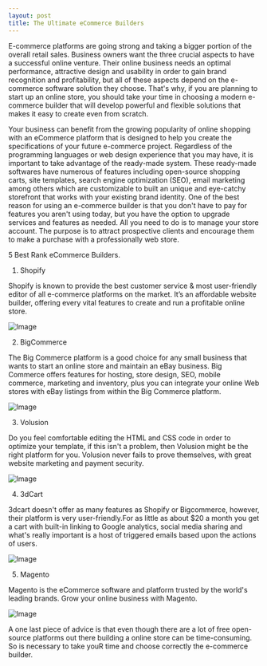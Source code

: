 ```yaml
---
layout: post
title: The Ultimate eCommerce Builders
---
```




E-commerce platforms are going strong and taking a bigger portion of the overall retail sales. Business owners want the three crucial aspects to have a successful online venture. Their online business needs an optimal performance, attractive design and usability in order to gain brand recognition and profitability, but all of these aspects depend on the e-commerce software solution they choose. That's why, if you are planning to start up an online store, you should take your time in choosing a modern e-commerce builder that will develop powerful and flexible solutions that makes it easy to create even from scratch.

Your business can benefit from the growing popularity of online shopping with an eCommerce platform that is designed to help you create the specifications of your future e-commerce project. Regardless of the programming languages or web design experience that you may have, it is important to take advantage of the ready-made system. These ready-made softwares have numerous of features including open-source shopping carts, site templates, search engine optimization (SEO), email marketing among others which are customizable to built an unique and eye-catchy storefront that works with your existing brand identity. One of the best reason for using an e-commerce builder is that you don't have to pay for features you aren't using today, but you have the option to upgrade services and features as needed. All you need to do is to manage your  store account. The purpose is to attract prospective clients and encourage them to make a purchase with a professionally web store.



5 Best Rank eCommerce Builders.

1. Shopify 

Shopify is known to provide the best customer service & most user-friendly editor of all 
e-commerce platforms on the market. It’s an affordable website builder, offering every vital features to create and run a profitable online store.

![Image](https://farm9.staticflickr.com/8736/16695815338_5d45bf516c_c.jpg)

2. BigCommerce

The Big Commerce platform is a good choice for any small business that wants to start an online store and maintain an eBay business. Big Commerce offers features for hosting, store design, SEO, mobile commerce, marketing and inventory, plus you can integrate your online Web stores with eBay listings from within the Big Commerce platform.

![Image](https://farm9.staticflickr.com/8701/16676101927_2ff8ee6053_c.jpg)

3. Volusion

Do you feel comfortable editing the HTML and CSS code in order to optimize your template, if this isn't a problem, then Volusion might be the right platform for you. Volusion never fails to prove themselves, with great website marketing and payment security.

![Image](https://farm9.staticflickr.com/8741/16696035190_4ed4d76271_c.jpg)

4. 3dCart

3dcart doesn't offer as many features as Shopify or Bigcommerce, however, their platform is very user-friendly.For as little as about $20 a month you get a cart with built-in linking to Google analytics, social media sharing and what's really important is a host of triggered emails based upon the actions of users.

![Image](https://farm8.staticflickr.com/7589/16882432321_465613a075_c.jpg)

5. Magento

Magento is the eCommerce software and platform trusted by the world's leading brands. Grow your online business with Magento.



![Image](https://farm8.staticflickr.com/7596/16697328119_661582479a_c.jpg)

A one last piece of advice is that even though there are a lot of free open-source platforms out there building a online store can be time-consuming. So is necessary to take youR time and choose correctly the e-commerce builder.




